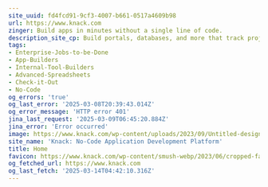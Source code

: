 ```yaml
---
site_uuid: fd4fcd91-9cf3-4007-b661-0517a4609b98
url: https://www.knack.com
zinger: Build apps in minutes without a single line of code.
description_site_cp: Build portals, databases, and more that track projects, people, assets, and docs.
tags:
- Enterprise-Jobs-to-be-Done
- App-Builders
- Internal-Tool-Builders
- Advanced-Spreadsheets
- Check-it-Out
- No-Code
og_errors: 'true'
og_last_error: '2025-03-08T20:39:43.014Z'
og_error_message: 'HTTP error 401'
jina_last_request: '2025-03-09T06:45:20.884Z'
jina_error: 'Error occurred'
image: https://www.knack.com/wp-content/uploads/2023/09/Untitled-design-87.png
site_name: 'Knack: No-Code Application Development Platform'
title: Home
favicon: https://www.knack.com/wp-content/smush-webp/2023/06/cropped-favicon-1-192x192.png.webp
og_fetched_url: https://www.knack.com
og_last_fetch: '2025-03-14T04:42:10.316Z'
---
```


